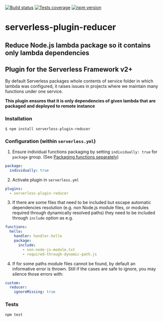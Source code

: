 [![Build status][build-image]][build-url]
[![Tests coverage][cov-image]][cov-url]
[![npm version][npm-image]][npm-url]

# serverless-plugin-reducer

## Reduce Node.js lambda package so it contains only lambda dependencies

## Plugin for the Serverless Framework v2+

By default Serverless packages whole contents of service folder in which lambda was configured, it raises issues in projects where we maintain many functions under one service.

**This plugin ensures that it is only dependencies of given lambda that are packaged and deployed to remote instance**

### Installation

    $ npm install serverless-plugin-reducer

### Configuration (within `serverless.yml`)

1. Ensure individual functions packaging by setting `individually: true` for `package` group. (See [Packaging functions separately](https://serverless.com/framework/docs/providers/aws/guide/packaging/#packaging-functions-separately))

```yaml
package:
  individually: true
```

2. Activate plugin in `serverless.yml`

```yaml
plugins:
  - serverless-plugin-reducer
```

3. If there are some files that need to be included but escape automatic dependencies resolution (e.g. non Node.js module files, or modules required through dynamically resolved paths) they need to be included through `include` option as e.g.

```yaml
functions:
  hello:
    handler: handler.hello
    package:
      include:
        - non-node-js-module.txt
        - required-through-dynamic-path.js
```

4. If for some paths module files cannot be found, by default an informative error is thrown.
   Still if the cases are safe to ignore, you may silence those errors with:

```yaml
custom:
  reducer:
    ignoreMissing: true
```

### Tests

```bash
npm test
```

[build-image]: https://github.com/medikoo/serverless-plugin-reducer/workflows/Integrate/badge.svg
[build-url]: https://github.com/medikoo/serverless-plugin-reducer/actions?query=workflow%3AIntegrate
[cov-image]: https://img.shields.io/codecov/c/github/medikoo/serverless-plugin-reducer.svg
[cov-url]: https://codecov.io/gh/medikoo/serverless-plugin-reducer
[npm-image]: https://img.shields.io/npm/v/serverless-plugin-reducer.svg
[npm-url]: https://www.npmjs.com/package/serverless-plugin-reducer
